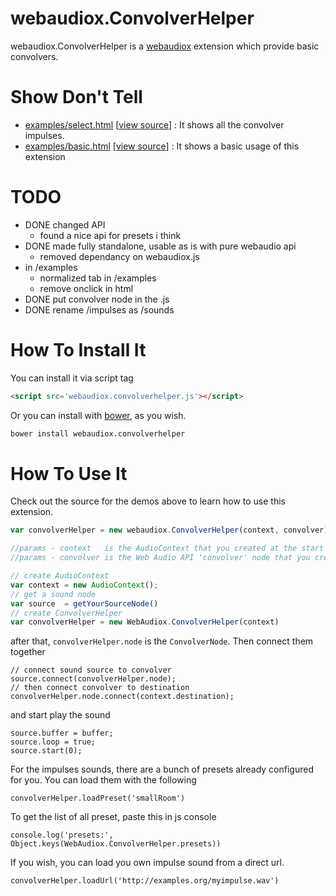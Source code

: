 webaudiox.ConvolverHelper
========================

webaudiox.ConvolverHelper is a [webaudiox](https://github.com/jeromeetienne/webaudiox)
extension which provide basic convolvers.

Show Don't Tell
===============
* [examples/select.html](http://erichlof.github.io/webaudiox.ConvolverHelper/examples/select.html)
\[[view source](https://github.com/erichlof/webaudiox.ConvolverHelper/blob/master/examples/select.html)\] :
It shows all the convolver impulses.
* [examples/basic.html](http://erichlof.github.io/webaudiox.ConvolverHelper/examples/basic.html)
\[[view source](https://github.com/erichlof/webaudiox.ConvolverHelper/blob/master/examples/basic.html)\] :
It shows a basic usage of this extension

TODO
====
* DONE changed API
  * found a nice api for presets i think
* DONE made fully standalone, usable as is with pure webaudio api
  * removed dependancy on webaudiox.js
* in /examples
  * normalized tab in /examples
  * remove onclick in html
* DONE put convolver node in the .js
* DONE rename /impulses as /sounds

How To Install It
=================

You can install it via script tag

```html
<script src='webaudiox.convolverhelper.js'></script>
```

Or you can install with [bower](http://bower.io/), as you wish.

```bash
bower install webaudiox.convolverhelper
```

How To Use It
=============

Check out the source for the demos above to learn how to use this extension.

```javascript
var convolverHelper	= new webaudiox.ConvolverHelper(context, convolver);

//params - context   is the AudioContext that you created at the start of the program
//params - convolver is the Web Audio API 'convolver' node that you created just before this line
```

```javascript
// create AudioContext		
var context	= new AudioContext();
// get a sound node
var source	= getYourSourceNode()
// create ConvolverHelper
var convolverHelper	= new WebAudiox.ConvolverHelper(context)
```

after that, ```convolverHelper.node``` is the ```ConvolverNode```. 
Then connect them together 

```
// connect sound source to convolver			
source.connect(convolverHelper.node);
// then connect convolver to destination
convolverHelper.node.connect(context.destination);
```

and start play the sound

```
source.buffer = buffer;
source.loop = true;
source.start(0);	
```

For the impulses sounds, there are a bunch of presets already configured for you.
You can load them with the following

```
convolverHelper.loadPreset('smallRoom')
```

To get the list of all preset, paste this in js console

```
console.log('presets:', Object.keys(WebAudiox.ConvolverHelper.presets))
```

If you wish, you can load you own impulse sound from a direct url.

```
convolverHelper.loadUrl('http://examples.org/myimpulse.wav')
```

